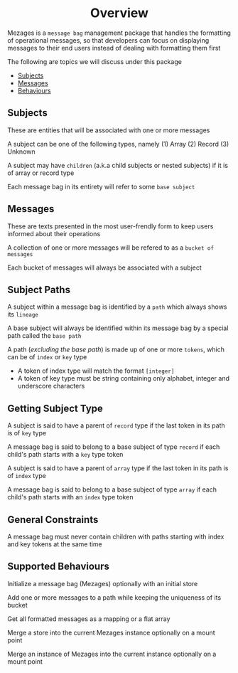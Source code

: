 <h1 align="center">Overview</h1>

Mezages is a `message bag` management package that handles the formatting of operational messages, so that developers can focus on displaying messages to their end users instead of dealing with formatting them first

The following are topics we will discuss under this package
- [Subjects](#subjects)
- [Messages](#messages)
- [Behaviours](#behaviours)

## Subjects

These are entities that will be associated with one or more messages

A subject can be one of the following types, namely (1) Array (2) Record (3) Unknown

A subject may have `children` (a.k.a child subjects or nested subjects) if it is of array or record type

Each message bag in its entirety will refer to some `base subject`

## Messages

These are texts presented in the most user-frendly form to keep users informed about their operations

A collection of one or more messages will be refered to as a `bucket of messages`

Each bucket of messages will always be associated with a subject

## Subject Paths

A subject within a message bag is identified by a `path` which always shows its `lineage`

A base subject will always be identified within its message bag by a special path called the `base path`

A path (*excluding the base path*) is made up of one or more `tokens`, which can be of `index` or `key` type
- A token of index type will match the format `[integer]`
- A token of key type must be string containing only alphabet, integer and underscore characters

## Getting Subject Type

A subject is said to have a parent of `record` type if the last token in its path is of `key` type

A message bag is said to belong to a base subject of type `record` if each child's path starts with a `key` type token

A subject is said to have a parent of `array` type if the last token in its path is of `index` type

A message bag is said to belong to a base subject of type `array` if each child's path starts with an `index` type token

## General Constraints

A message bag must never contain children with paths starting with index and key tokens at the same time

## Supported Behaviours

Initialize a message bag (Mezages) optionally with an initial store

Add one or more messages to a path while keeping the uniqueness of its bucket

Get all formatted messages as a mapping or a flat array

Merge a store into the current Mezages instance optionally on a mount point

Merge an instance of Mezages into the current instance optionally on a mount point
